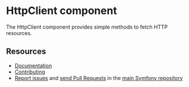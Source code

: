 HttpClient component
====================

The HttpClient component provides simple methods to fetch HTTP resources.

Resources
---------

  * [Documentation](https://symfony.com/doc/current/components/http_client.html)
  * [Contributing](https://symfony.com/doc/current/contributing/index.html)
  * [Report issues](https://github.com/symfony/symfony/issues) and
    [send Pull Requests](https://github.com/symfony/symfony/pulls)
    in the [main Symfony repository](https://github.com/symfony/symfony)
